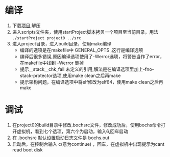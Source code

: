 # 编译
1. 下载[项目](!https://excellmedia.dl.sourceforge.net/project/geekos/geekos/geekos-0.3.0/geekos-0.3.0.zip),解压
2. 进入scripts文件夹，使用startProject脚本拷贝一个项目至当前目录，用法 `./startProject project0 ../src`
3. 进入project目录，进入build目录，使用make编译
    * 编译的选项是在makefile中 GENERAL_OPTS ,这行是编译选项
    * 编译后很多错误,原因编译选项使用了-Werror选项，将警告当作了error，在makefile中找到 -Werror 删掉
    * 提示__stack__chk_fail 未定义的引用,解法是在编译选项里加上-fno-stack-protector选项,使用make clean之后再make
    * 提示架构问题，在编译选项中将elf修改为elf64，使用make clean之后再make
# 调试
1. 在project0的build目录中修改.bochsrc文件，修改成功后，使用bochs命令打开虚拟机，看到七个选项，第六个为启动，输入6,回车启动
2. 在 .bochsrc 默认设置启动日志文件是 bochs.out
3. 启动后，在控制台输入 c(意为continue) ，回车，在虚拟机中出现提示为cant read boot disk